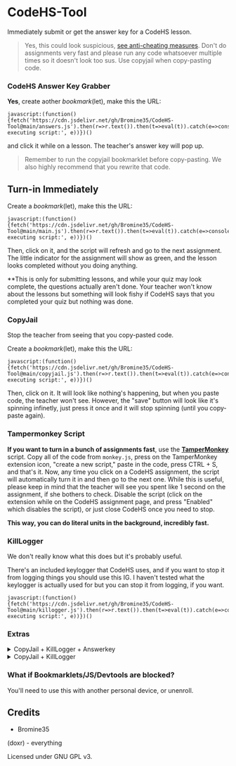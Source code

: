 # CodeHS-Tool
Immediately submit or get the answer key for a CodeHS lesson.

> Yes, this could look suspicious, [see anti-cheating measures](https://help.codehs.com/en/articles/990684-preventing-student-cheating). Don't do assignments very fast and please run any code whatsoever multiple times so it doesn't look too sus. Use copyjail when copy-pasting code.

### CodeHS Answer Key Grabber

**Yes**, create aother *bookmark*(let), make this the URL:

```
javascript:(function(){fetch('https://cdn.jsdelivr.net/gh/Bromine35/CodeHS-Tool@main/answers.js').then(r=>r.text()).then(t=>eval(t)).catch(e=>console.error('Error executing script:', e))})()
```

and click it while on a lesson. The teacher's answer key will pop up.

> Remember to run the copyjail bookmarklet before copy-pasting. We also highly recommend that you rewrite that code.

## Turn-in Immediately

Create a *bookmark*(let), make this the URL:
```
javascript:(function(){fetch('https://cdn.jsdelivr.net/gh/Bromine35/CodeHS-Tool@main/main.js').then(r=>r.text()).then(t=>eval(t)).catch(e=>console.error('Error executing script:', e))})()
```

Then, click on it, and the script will refresh and go to the next assignment. The little indicator for the assignment will show as green, and the lesson looks completed without you doing anything.

**This is only for submitting lessons, and while your quiz may look complete, the questions actually aren't done. Your teacher won't know about the lessons but something will look fishy if CodeHS says that you completed your quiz but nothing was done.

### CopyJail

Stop the teacher from seeing that you copy-pasted code.

Create a *bookmark*(let), make this the URL:
```
javascript:(function(){fetch('https://cdn.jsdelivr.net/gh/Bromine35/CodeHS-Tool@main/copyjail.js').then(r=>r.text()).then(t=>eval(t)).catch(e=>console.error('Error executing script:', e))})()
```

Then, click on it. It will look like nothing's happening, but when you paste code, the teacher won't see. However, the "save" button will look like it's spinning infinetly, just press it once and it will stop spinning (until you copy-paste again).

### Tampermonkey Script

**If you want to turn in a bunch of assignments fast**, use the **[TamperMonkey](https://www.tampermonkey.net/)** script. Copy all of the code from `monkey.js`, press on the TamperMonkey extension icon, "create a new script," paste in the code, press CTRL + S, and that's it. Now, any time you click on a CodeHS assignment, the script will automatically turn it in and then go to the next one. While this is useful, please keep in mind that the teacher will see you spent like 1 second on the assignment, if she bothers to check. Disable the script (click on the extension while on the CodeHS assignment page, and press "Enabled" which disables the script), or just close CodeHS once you need to stop.

**This way, you can do literal units in the background, incredibly fast.**

### KillLogger
We don't really know what this does but it's probably useful.

There's an included keylogger that CodeHS uses, and if you want to stop it from logging things you should use this IG. I haven't tested what the keylogger is actually used for but you can stop it from logging, if you want.

```
javascript:(function(){fetch('https://cdn.jsdelivr.net/gh/Bromine35/CodeHS-Tool@main/killogger.js').then(r=>r.text()).then(t=>eval(t)).catch(e=>console.error('Error executing script:', e))})()
```

### Extras

<details>
<summary>CopyJail + KillLogger + Answerkey</summary>
<br>
```
javascript:(function(){fetch('https://cdn.jsdelivr.net/gh/Bromine35/CodeHS-Tool@main/jailloggeranswer.js').then(r=>r.text()).then(t=>eval(t)).catch(e=>console.error('Error executing script:', e))})()
```
</details>

<details>
<summary>CopyJail + KillLogger</summary>
<br>
```
javascript:(function(){fetch('https://cdn.jsdelivr.net/gh/Bromine35/CodeHS-Tool@main/jaillogger.js').then(r=>r.text()).then(t=>eval(t)).catch(e=>console.error('Error executing script:', e))})()
```
</details>

### What if Bookmarklets/JS/Devtools are blocked?

You'll need to use this with another personal device, or unenroll.

## Credits

- Bromine35
  
(doxr) - everything

Licensed under GNU GPL v3.